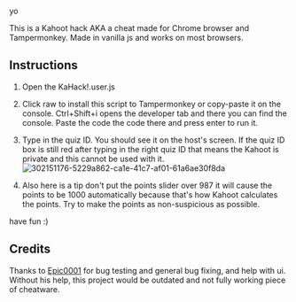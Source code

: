 yo

This is a Kahoot hack AKA a cheat made for Chrome browser and Tampermonkey. Made in vanilla js and works on most browsers.

## Instructions

1. Open the KaHack!.user.js

2. Click raw to install this script to Tampermonkey or copy-paste it on the console. Ctrl+Shift+i opens the developer tab and there you can find the console. Paste the code the code there and press enter to run it.

3. Type in the quiz ID. You should see it on the host's screen. If the quiz ID box is still red after typing in the right quiz ID that means the Kahoot is private and this cannot be used with it.
![302151176-5229a862-ca1e-41c7-af01-61a6ae30f8da](https://github.com/user-attachments/assets/113d8d1d-e8da-464d-9fc5-4db5e0d0bf09)

4. Also here is a tip don't put the points slider over 987 it will cause the points to be 1000 automatically because that's how Kahoot calculates the points. Try to make the points as non-suspicious as possible. 

have fun :)

## Credits
Thanks to [Epic0001](https://github.com/Epic0001) for bug testing and general bug fixing, and help with ui. Without his help, this project would be outdated and not fully working piece of cheatware.
